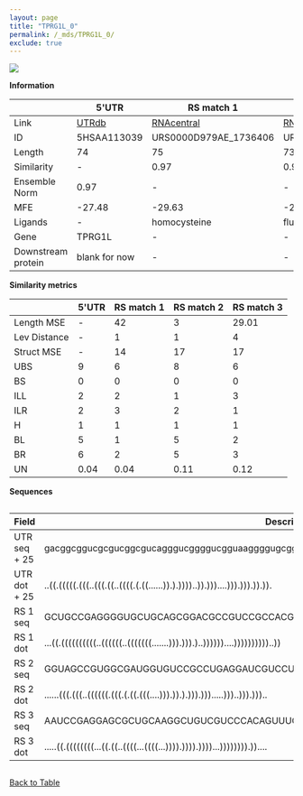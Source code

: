 ```yaml
---
layout: page
title: "TPRG1L_0"
permalink: /_mds/TPRG1L_0/
exclude: true
---
```




![](../../alns_9.28.22/aln_5HSAA113039_0.990.png?raw=true)


**Information**

| | 5'UTR       | RS match 1   | RS match 2  | RS match 3 |
| ---- | ----------- | ----------- | ----------- | ----------- |
| Link | <a href="http://utrdb.ba.itb.cnr.it/getutr/5HSAA113039/1" target="_blank" rel="noopener noreferrer">UTRdb</a>   | <a href="https://rnacentral.org/rna/URS0000D979AE/1736406" target="_blank" rel="noopener noreferrer">RNAcentral</a>     |<a href="https://rnacentral.org/rna/URS0000C7704B/1032480" target="_blank" rel="noopener noreferrer">RNAcentral</a>  | <a href="https://rnacentral.org/rna/URS0002329798/256318" target="_blank" rel="noopener noreferrer">RNAcentral</a>   |
| ID | 5HSAA113039     | URS0000D979AE_1736406     | URS0000C7704B_1032480     | URS0002329798_256318     |
| Length | 74     |  75    | 73   |  72    |
| Similarity | - | 0.97 | 0.98 | 0.97 |
| Ensemble Norm | 0.97 | - | - | - |
| MFE | -27.48 | -29.63 | -24.30 | -20.29 |
| Ligands | - | homocysteine | fluoride | homocysteine |
| Gene | TPRG1L | - | - | - |
| Downstream protein | blank for now    |    -    | -  | - |


**Similarity metrics**

| | 5'UTR       | RS match 1   | RS match 2  | RS match 3 |
| ---- | ----------- | ----------- | ----------- | ----------- |
| Length MSE | - | 42 | 3 | 29.01 |
| Lev Distance | - | 1 | 1 | 4 |
| Struct MSE | - | 14 | 17 | 17 |
| UBS| 9 | 6 | 8 | 6 |
| BS | 0 | 0 | 0 | 0 |
| ILL | 2 | 2 | 1 | 3 |
| ILR | 2 | 3 | 2 | 1 |
| H | 1 | 1 | 1 | 1 |
| BL | 5 | 1 | 5 | 2 |
| BR | 6 | 2 | 5 | 3 |
| UN | 0.04 | 0.04 | 0.11 | 0.12 |

**Sequences**


<div style="overflow-x:auto;">

<table>
<colgroup>
<col width="30%" />
<col width="70%" />
</colgroup>
<thead>
<tr class="header">
<th>Field</th>
<th>Description</th>
</tr>
</thead>
<tbody>
<tr>
<td markdown="span">UTR seq + 25 </td>
<td markdown="span"> gacggcggucgcgucggcgucagggucggggucgguaaggggugcggcaATGCTGCAACTGCGGGACTCGGTGG </td>
</tr>
<tr>
<td markdown="span">UTR dot + 25  </td>
<td markdown="span"> ..((.(((((.(((..(((.((..((((.(.((......)).).))))..)).)))....))).))).)).)).
</td>
</tr>


<tr>
<td markdown="span">RS 1 seq </td>
<td markdown="span"> GCUGCCGAGGGGUGCUGCAGCGGACGCCGUCCGCCACGCUCGGUACGCGAAUCCGUUCAAGGGCGCCCUUUCCGC
</td>
</tr>


<tr>
<td markdown="span">RS 1 dot </td>
<td markdown="span"> ...((.((((((((((..((((((..(((((((.......))).))).)..))))))....))))))))))..))
</td>
</tr>


<tr>
<td markdown="span">RS 2 seq </td>
<td markdown="span"> GGUAGCCGUGGCGAUGGUGUCCGCCUGAGGAUCGUCCUCGAACCGCCGGCCGGCUGAUGACCCCUGCGACGAA
</td>
</tr>


<tr>
<td markdown="span">RS 2 dot </td>
<td markdown="span"> ......(((.(((..((((((.(((.(.((.(((....))).)).).))).))).....)))..))).)))..
</td>
</tr>


<tr>
<td markdown="span">RS 3 seq </td>
<td markdown="span"> AAUCCGAGGAGCGCUGCAAGGCUGUCGUCCCACAGUUUCAGGCUCGGAUUCAUCAAACGGCGCUCAUCCCAC
</td>
</tr>


<tr>
<td markdown="span">RS 3 dot </td>
<td markdown="span"> .....((.((((((((...((.((..((((...((((...)))).)))).))))...)))))))).))....
</td>
</tr>

</tbody>
</table>


</div>


[Back to Table](../../display)
